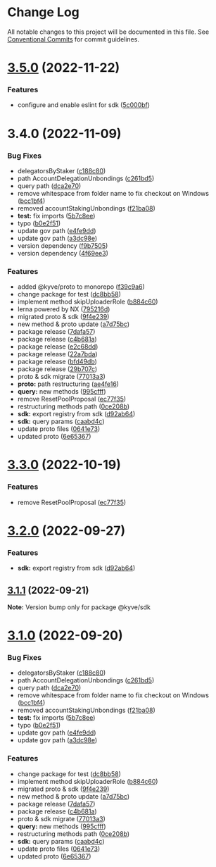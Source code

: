 # Change Log

All notable changes to this project will be documented in this file.
See [Conventional Commits](https://conventionalcommits.org) for commit guidelines.

# [3.5.0](https://github.com/KYVENetwork/node/compare/@kyve/sdk-beta@3.4.0...@kyve/sdk-beta@3.5.0) (2022-11-22)

### Features

- configure and enable eslint for sdk ([5c000bf](https://github.com/KYVENetwork/node/commit/5c000bf257b431ccb3c33ee02366f754f4b936a2))

# 3.4.0 (2022-11-09)

### Bug Fixes

- delegatorsByStaker ([c188c80](https://github.com/KYVENetwork/node/commit/c188c8087f8db4bbebe476c2ed95099b28394e79))
- path AccountDelegationUnbondings ([c261bd5](https://github.com/KYVENetwork/node/commit/c261bd5734c53816cdff8a4e50e36ad28ffb55f3))
- query path ([dca2e70](https://github.com/KYVENetwork/node/commit/dca2e70f346b030fea5a21a22ba8e1ecb3b8135b))
- remove whitespace from folder name to fix checkout on Windows ([bcc1bf4](https://github.com/KYVENetwork/node/commit/bcc1bf48eb06f082c0e5ca96ac5bf15c1e435f19))
- removed accountStakingUnbondings ([f21ba08](https://github.com/KYVENetwork/node/commit/f21ba088e89157b8f54a64dbd33e6651bbe81f33))
- **test:** fix imports ([5b7c8ee](https://github.com/KYVENetwork/node/commit/5b7c8eef65474654b6db47187908423453e185a4))
- typo ([b0e2f51](https://github.com/KYVENetwork/node/commit/b0e2f518ed3073ac04e346341f15c4c307166560))
- update gov path ([e4fe9dd](https://github.com/KYVENetwork/node/commit/e4fe9dd2b7b089124cd65c13611047566fbce2e3))
- update gov path ([a3dc98e](https://github.com/KYVENetwork/node/commit/a3dc98e7f64e991d8b7555638ed8b51e601a0ae9))
- version dependency ([f9b7505](https://github.com/KYVENetwork/node/commit/f9b7505d4291e2965a2c1e373c2b527498a3c731))
- version dependency ([4f69ee3](https://github.com/KYVENetwork/node/commit/4f69ee37dfa874e366b0887e4e63123a68ead5c9))

### Features

- added @kyve/proto to monorepo ([f39c9a6](https://github.com/KYVENetwork/node/commit/f39c9a64e4af4cfb8149bab44fcc7a3bb553b19b))
- change package for test ([dc8bb58](https://github.com/KYVENetwork/node/commit/dc8bb5878e0bdf253f2a3bdf6a1b55ec5ec77eaa))
- implement method skipUploaderRole ([b884c60](https://github.com/KYVENetwork/node/commit/b884c600f568aa27be3a9f2be87a5049d80b9d8a))
- lerna powered by NX ([795216d](https://github.com/KYVENetwork/node/commit/795216d535d257f1dafafce6dbc11a68cb4e678c))
- migrated proto & sdk ([9f4e239](https://github.com/KYVENetwork/node/commit/9f4e239e295f2107d66f790152487d47d08d3e02))
- new method & proto update ([a7d75bc](https://github.com/KYVENetwork/node/commit/a7d75bc6529c33ca4f6453d0acc5c33b00b4d0d7))
- package release ([7dafa57](https://github.com/KYVENetwork/node/commit/7dafa57ddba84197b1660253ef62101f1fa85ab9))
- package release ([c4b681a](https://github.com/KYVENetwork/node/commit/c4b681a9815f0a18a4cf11a0f09bdb042662c6d2))
- package release ([e2c68dd](https://github.com/KYVENetwork/node/commit/e2c68dd6880aec75cc087c41d2bfc1557ce98bb9))
- package release ([22a7bda](https://github.com/KYVENetwork/node/commit/22a7bda35dff707e75ac521c0c7c604f7499f866))
- package release ([bfd49db](https://github.com/KYVENetwork/node/commit/bfd49db27c93786d9dcc26f7e45d3b656a10adf4))
- package release ([29b707c](https://github.com/KYVENetwork/node/commit/29b707cbe383bf4253a617b0f9f9c00454546418))
- proto & sdk migrate ([77013a3](https://github.com/KYVENetwork/node/commit/77013a3e12d17537f6de3266ec2113eeb5c8f03c))
- **proto:** path restructuring ([ae4fe16](https://github.com/KYVENetwork/node/commit/ae4fe16fa344ab91cbd8d25ddaba2c8d600332d5))
- **query:** new methods ([995cfff](https://github.com/KYVENetwork/node/commit/995cfffa580258d7023c298eeafa3a08df34ee66))
- remove ResetPoolProposal ([ec77f35](https://github.com/KYVENetwork/node/commit/ec77f35e5b57d58fedd2cb4c4999eb6d7d9369e5))
- restructuring methods path ([0ce208b](https://github.com/KYVENetwork/node/commit/0ce208bbbe9446658858cf451a17845cbc2fe2f2))
- **sdk:** export registry from sdk ([d92ab64](https://github.com/KYVENetwork/node/commit/d92ab643d3bf637bc5985f30e6e1657d8b63afdd))
- **sdk:** query params ([caabd4c](https://github.com/KYVENetwork/node/commit/caabd4c51839005ac16692a241a874d30b10394e))
- update proto files ([0641e73](https://github.com/KYVENetwork/node/commit/0641e7350c1ad9150b41ef5e1068f3e39cfa9451))
- updated proto ([6e65367](https://github.com/KYVENetwork/node/commit/6e65367a9d571bceaa88169246abb8f066465eb2))

# [3.3.0](https://github.com/KYVENetwork/node/compare/@kyve/sdk@3.2.0...@kyve/sdk@3.3.0) (2022-10-19)

### Features

- remove ResetPoolProposal ([ec77f35](https://github.com/KYVENetwork/node/commit/ec77f35e5b57d58fedd2cb4c4999eb6d7d9369e5))

# [3.2.0](https://github.com/KYVENetwork/node/compare/@kyve/sdk@3.1.1...@kyve/sdk@3.2.0) (2022-09-27)

### Features

- **sdk:** export registry from sdk ([d92ab64](https://github.com/KYVENetwork/node/commit/d92ab643d3bf637bc5985f30e6e1657d8b63afdd))

## [3.1.1](https://github.com/KYVENetwork/node/compare/@kyve/sdk@3.1.0...@kyve/sdk@3.1.1) (2022-09-21)

**Note:** Version bump only for package @kyve/sdk

# [3.1.0](https://github.com/KYVENetwork/node/compare/@kyve/sdk@2.9.0...@kyve/sdk@3.1.0) (2022-09-20)

### Bug Fixes

- delegatorsByStaker ([c188c80](https://github.com/KYVENetwork/node/commit/c188c8087f8db4bbebe476c2ed95099b28394e79))
- path AccountDelegationUnbondings ([c261bd5](https://github.com/KYVENetwork/node/commit/c261bd5734c53816cdff8a4e50e36ad28ffb55f3))
- query path ([dca2e70](https://github.com/KYVENetwork/node/commit/dca2e70f346b030fea5a21a22ba8e1ecb3b8135b))
- remove whitespace from folder name to fix checkout on Windows ([bcc1bf4](https://github.com/KYVENetwork/node/commit/bcc1bf48eb06f082c0e5ca96ac5bf15c1e435f19))
- removed accountStakingUnbondings ([f21ba08](https://github.com/KYVENetwork/node/commit/f21ba088e89157b8f54a64dbd33e6651bbe81f33))
- **test:** fix imports ([5b7c8ee](https://github.com/KYVENetwork/node/commit/5b7c8eef65474654b6db47187908423453e185a4))
- typo ([b0e2f51](https://github.com/KYVENetwork/node/commit/b0e2f518ed3073ac04e346341f15c4c307166560))
- update gov path ([e4fe9dd](https://github.com/KYVENetwork/node/commit/e4fe9dd2b7b089124cd65c13611047566fbce2e3))
- update gov path ([a3dc98e](https://github.com/KYVENetwork/node/commit/a3dc98e7f64e991d8b7555638ed8b51e601a0ae9))

### Features

- change package for test ([dc8bb58](https://github.com/KYVENetwork/node/commit/dc8bb5878e0bdf253f2a3bdf6a1b55ec5ec77eaa))
- implement method skipUploaderRole ([b884c60](https://github.com/KYVENetwork/node/commit/b884c600f568aa27be3a9f2be87a5049d80b9d8a))
- migrated proto & sdk ([9f4e239](https://github.com/KYVENetwork/node/commit/9f4e239e295f2107d66f790152487d47d08d3e02))
- new method & proto update ([a7d75bc](https://github.com/KYVENetwork/node/commit/a7d75bc6529c33ca4f6453d0acc5c33b00b4d0d7))
- package release ([7dafa57](https://github.com/KYVENetwork/node/commit/7dafa57ddba84197b1660253ef62101f1fa85ab9))
- package release ([c4b681a](https://github.com/KYVENetwork/node/commit/c4b681a9815f0a18a4cf11a0f09bdb042662c6d2))
- proto & sdk migrate ([77013a3](https://github.com/KYVENetwork/node/commit/77013a3e12d17537f6de3266ec2113eeb5c8f03c))
- **query:** new methods ([995cfff](https://github.com/KYVENetwork/node/commit/995cfffa580258d7023c298eeafa3a08df34ee66))
- restructuring methods path ([0ce208b](https://github.com/KYVENetwork/node/commit/0ce208bbbe9446658858cf451a17845cbc2fe2f2))
- **sdk:** query params ([caabd4c](https://github.com/KYVENetwork/node/commit/caabd4c51839005ac16692a241a874d30b10394e))
- update proto files ([0641e73](https://github.com/KYVENetwork/node/commit/0641e7350c1ad9150b41ef5e1068f3e39cfa9451))
- updated proto ([6e65367](https://github.com/KYVENetwork/node/commit/6e65367a9d571bceaa88169246abb8f066465eb2))

